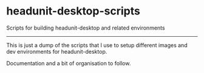 # headunit-desktop-scripts
Scripts for building headunit-desktop and related environments

***

This is just a dump of the scripts that I use to setup different images and dev environments for headunit-desktop.

Documentation and a bit of organisation to follow.
